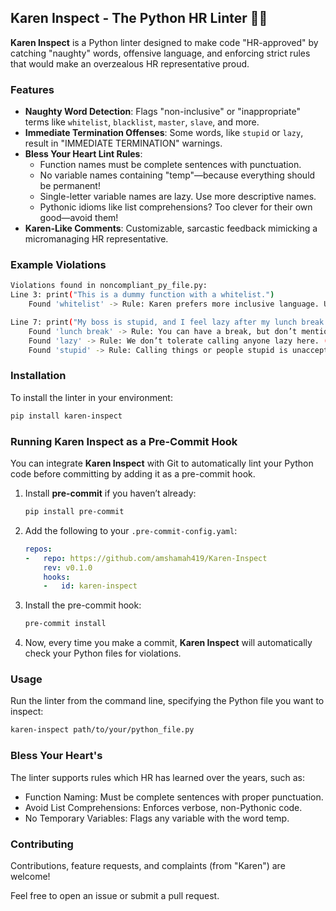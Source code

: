 ## Karen Inspect - The Python HR Linter 🤖📝

**Karen Inspect** is a Python linter designed to make code "HR-approved" by catching "naughty" words, offensive language, and enforcing strict rules that would make an overzealous HR representative proud.

### Features

- **Naughty Word Detection**: Flags "non-inclusive" or "inappropriate" terms like `whitelist`, `blacklist`, `master`, `slave`, and more.
- **Immediate Termination Offenses**: Some words, like `stupid` or `lazy`, result in "IMMEDIATE TERMINATION" warnings.
- **Bless Your Heart Lint Rules**:
  - Function names must be complete sentences with punctuation.
  - No variable names containing "temp"—because everything should be permanent!
  - Single-letter variable names are lazy. Use more descriptive names.
  - Pythonic idioms like list comprehensions? Too clever for their own good—avoid them!
- **Karen-Like Comments**: Customizable, sarcastic feedback mimicking a micromanaging HR representative.

### Example Violations

```bash
Violations found in noncompliant_py_file.py:
Line 3: print("This is a dummy function with a whitelist.")
    Found 'whitelist' -> Rule: Karen prefers more inclusive language. Use "allowlist" instead. (WARNING)

Line 7: print("My boss is stupid, and I feel lazy after my lunch break.")
    Found 'lunch break' -> Rule: You can have a break, but don’t mention it. (WARNING)
    Found 'lazy' -> Rule: We don’t tolerate calling anyone lazy here. (IMMEDIATE TERMINATION)
    Found 'stupid' -> Rule: Calling things or people stupid is unacceptable. (IMMEDIATE TERMINATION)
```

### Installation
To install the linter in your environment:

```bash
pip install karen-inspect
```

### Running Karen Inspect as a Pre-Commit Hook

You can integrate **Karen Inspect** with Git to automatically lint your Python code before committing by adding it as a pre-commit hook.

1. Install **pre-commit** if you haven’t already:

    ```bash
    pip install pre-commit
    ```

2. Add the following to your `.pre-commit-config.yaml`:

    ```yaml
    repos:
    -   repo: https://github.com/amshamah419/Karen-Inspect
        rev: v0.1.0
        hooks:
        -   id: karen-inspect
    ```

3. Install the pre-commit hook:

    ```bash
    pre-commit install
    ```

4. Now, every time you make a commit, **Karen Inspect** will automatically check your Python files for violations.

### Usage
Run the linter from the command line, specifying the Python file you want to inspect:

```bash
karen-inspect path/to/your/python_file.py
```

### Bless Your Heart's
The linter supports rules which HR has learned over the years, such as:

- Function Naming: Must be complete sentences with proper punctuation.
- Avoid List Comprehensions: Enforces verbose, non-Pythonic code.
- No Temporary Variables: Flags any variable with the word temp.

### Contributing
Contributions, feature requests, and complaints (from "Karen") are welcome!

Feel free to open an issue or submit a pull request.